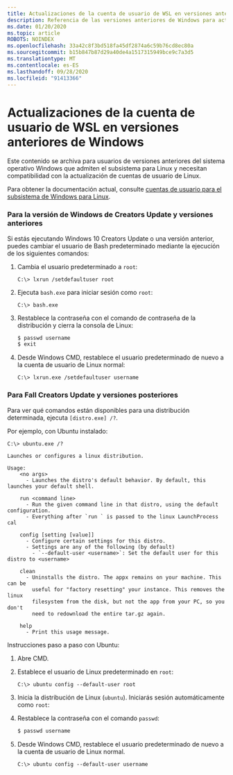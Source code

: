 ```yaml
---
title: Actualizaciones de la cuenta de usuario de WSL en versiones anteriores de Windows
description: Referencia de las versiones anteriores de Windows para actualizar las cuentas de usuario de Linux con el subsistema de Windows para Linux.
ms.date: 01/20/2020
ms.topic: article
ROBOTS: NOINDEX
ms.openlocfilehash: 33a42c8f3bd518fa45df2874a6c59b76cd8ec80a
ms.sourcegitcommit: b15b847b87d29a40de4a1517315949bce9c7a3d5
ms.translationtype: MT
ms.contentlocale: es-ES
ms.lasthandoff: 09/28/2020
ms.locfileid: "91413366"
---
```

# <a name="wsl-user-account-updates-on-previous-windows-versions"></a>Actualizaciones de la cuenta de usuario de WSL en versiones anteriores de Windows

Este contenido se archiva para usuarios de versiones anteriores del sistema operativo Windows que admiten el subsistema para Linux y necesitan compatibilidad con la actualización de cuentas de usuario de Linux.

Para obtener la documentación actual, consulte [cuentas de usuario para el subsistema de Windows para Linux](./user-support.md).

### <a name="for-creators-update-version-of-windows-and-earlier"></a>Para la versión de Windows de Creators Update y versiones anteriores

Si estás ejecutando Windows 10 Creators Update o una versión anterior, puedes cambiar el usuario de Bash predeterminado mediante la ejecución de los siguientes comandos:

1. Cambia el usuario predeterminado a `root`:

    ```console
    C:\> lxrun /setdefaultuser root
    ```

1. Ejecuta `bash.exe` para iniciar sesión como `root`:

    ```console
    C:\> bash.exe
    ```

1. Restablece la contraseña con el comando de contraseña de la distribución y cierra la consola de Linux:

    ```BASH
    $ passwd username
    $ exit
    ```

1. Desde Windows CMD, restablece el usuario predeterminado de nuevo a la cuenta de usuario de Linux normal:

    ```console
    C:\> lxrun.exe /setdefaultuser username
    ```

### <a name="for-fall-creators-update-and-later"></a>Para Fall Creators Update y versiones posteriores

Para ver qué comandos están disponibles para una distribución determinada, ejecuta `[distro.exe] /?`.
    
Por ejemplo, con Ubuntu instalado:

```console
C:\> ubuntu.exe /?

Launches or configures a linux distribution.

Usage:
    <no args>
      - Launches the distro's default behavior. By default, this launches your default shell.

    run <command line>
      - Run the given command line in that distro, using the default configuration.
      - Everything after `run ` is passed to the linux LaunchProcess cal

    config [setting [value]]
      - Configure certain settings for this distro.
      - Settings are any of the following (by default)
        - `--default-user <username>`: Set the default user for this distro to <username>

    clean
      - Uninstalls the distro. The appx remains on your machine. This can be
        useful for "factory resetting" your instance. This removes the linux
        filesystem from the disk, but not the app from your PC, so you don't
        need to redownload the entire tar.gz again.

    help
      - Print this usage message.
```

Instrucciones paso a paso con Ubuntu:

1. Abre CMD.
1. Establece el usuario de Linux predeterminado en `root`:

    ```console
    C:\> ubuntu config --default-user root
    ```    

1. Inicia la distribución de Linux (`ubuntu`).  Iniciarás sesión automáticamente como `root`:

1. Restablece la contraseña con el comando `passwd`:

    ```BASH
    $ passwd username
    ```

1. Desde Windows CMD, restablece el usuario predeterminado de nuevo a la cuenta de usuario de Linux normal.

    ```console
    C:\> ubuntu config --default-user username
    ```
